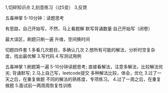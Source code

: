 1,切碎知识点
2,刻意练习（过5变）
3,反馈



五毒神掌
5-10分钟：读题思考

有思路，自己开始写，不然，马上看题解
默写背诵数量
自己开始写（闭卷）


最大误区，刷题只刷一遍
升维，空间换时间


切题四件套
1.多看几次题目，多确认几次
2.想所有可能的解法，分析时空复杂度，找出最优解
3.写代码
4.写测试用例


五毒神掌
1.刷题第一遍
5-10分钟读题思考;
直接看解法，注意多解法，比较解法优劣;
背诵默写;
2.马上自己写，leetcode提交
多种解法比较，体会，优化
3.过了一天之后，在重复做题
不同的解法的熟练度，专项练习。
4.过了一周之后，在重复做题
5.面试前一两周周恢复性训练




